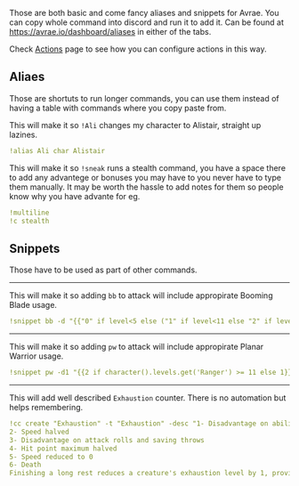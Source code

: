 Those are both basic and come fancy aliases and snippets for Avrae.
You can copy whole command into discord and run it to add it.
Can be found at https://avrae.io/dashboard/aliases in either of the tabs.

Check [Actions](https://github.com/Landsil/Avrae-Customizations/blob/main/actions.md) page to see how you can configure actions in this way.

## Aliaes
Those are shortuts to run longer commands, you can use them instead of having a table with commands where you copy paste from.

This will make it so `!Ali` changes my character to Alistair, straight up lazines.
```yaml
!alias Ali char Alistair
```

This will make it so `!sneak` runs a stealth command, you have a space there to add any advantege or bonuses you may have to you never have to type them manually. It may be worth the hassle to add notes for them so people know why you have advante for eg.
```yaml
!multiline
!c stealth
```

## Snippets
Those have to be used as part of other commands.
___

This will make it so adding `bb` to attack will include appropirate Booming Blade usage.
```yaml
!snippet bb -d "{{"0" if level<5 else ("1" if level<11 else "2" if level<17 else "3")+"d8"}} [thunder]" -f "Booming Blade | On a hit, the target immediately takes {{vroll(str((("1" if level<5 else "2" if level<11 else "3" if level<17 else "4") +"d8")))}} thunder damage if it willingly moves before the start of your next turn."
```
___

This will make it so adding `pw` to attack will include appropirate Planar Warrior usage.
```yaml
!snippet pw -d1 "{{2 if character().levels.get('Ranger') >= 11 else 1}}d8 [force]" -dtype force -f "Planar Warrior|As a bonus action, choose one creature you can see within 30 feet of you. The next time you hit that creature on this turn with a weapon attack, all damage dealt by the attack becomes force damage, and the creature takes an extra 1d8 force damage from the attack."
```
___

This will add well described `Exhaustion` counter. There is no automation but helps remembering.
```yaml
!cc create "Exhaustion" -t "Exhaustion" -desc "1- Disadvantage on ability checks
2- Speed halved
3- Disadvantage on attack rolls and saving throws
4- Hit point maximum halved
5- Speed reduced to 0
6- Death
Finishing a long rest reduces a creature's exhaustion level by 1, provided that the creature has also ingested some food and drink. Also, being raised from the dead reduces a creature’s exhaustion level by 1." -reset long -resetby -1 -max 6 -min 0 -type bubble -value 0
```
